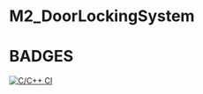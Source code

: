 # M2_DoorLockingSystem
# BADGES
[![C/C++ CI](https://github.com/19wh5a0202-Ujwala/M2_DoorLockingSystem/actions/workflows/c-cpp.yml/badge.svg)](https://github.com/19wh5a0202-Ujwala/M2_DoorLockingSystem/actions/workflows/c-cpp.yml)


